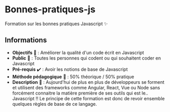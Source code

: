 # Bonnes-pratiques-js
Formation sur les bonnes pratiques Javascript ✨

## Informations
- **Objectifs** :dart: : Améliorer la qualité d'un code écrit en Javascript
- **Public** :two_men_holding_hands: : Toutes les personnes qui codent ou qui souhaitent coder en Javascript
- **Pré-requis** :heavy_check_mark: : Avoir les notions de base de Javascript
- **Méthode pédagogique** :game_die: : 50% théorique / 50% pratique
- **Description** :bookmark: : Aujourd'hui de plus en plus de développeurs se forment et utilisent des frameworks comme Angular, React, Vue ou Node sans forcément connaitre la matière première de ses outils qui est le.. Javascript !! Le principe de cette formation est donc de revoir ensemble quelques règles de base de ce langage.
